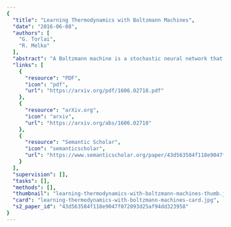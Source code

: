 ```yaml
---
{
  "title": "Learning Thermodynamics with Boltzmann Machines",
  "date": "2016-06-08",
  "authors": [
    "G. Torlai",
    "R. Melko"
  ],
  "abstract": "A Boltzmann machine is a stochastic neural network that has been extensively used in the layers of deep architectures for modern machine learning applications. In this paper, we develop a Boltzmann machine that is capable of modeling thermodynamic observables for physical systems in thermal equilibrium. Through unsupervised learning, we train the Boltzmann machine on data sets constructed with spin configurations importance sampled from the partition function of an Ising Hamiltonian at different temperatures using Monte Carlo (MC) methods. The trained Boltzmann machine is then used to generate spin states, for which we compare thermodynamic observables to those computed by direct MC sampling. We demonstrate that the Boltzmann machine can faithfully reproduce the observables of the physical system. Further, we observe that the number of neurons required to obtain accurate results increases as the system is brought close to criticality.",
  "links": [
    {
      "resource": "PDF",
      "icon": "pdf",
      "url": "https://arxiv.org/pdf/1606.02718.pdf"
    },
    {
      "resource": "arXiv.org",
      "icon": "arxiv",
      "url": "https://arxiv.org/abs/1606.02718"
    },
    {
      "resource": "Semantic Scholar",
      "icon": "semanticscholar",
      "url": "https://www.semanticscholar.org/paper/43d563584f118e9047f072093d25af94dd323958"
    }
  ],
  "supervision": [],
  "tasks": [],
  "methods": [],
  "thumbnail": "learning-thermodynamics-with-boltzmann-machines-thumb.jpg",
  "card": "learning-thermodynamics-with-boltzmann-machines-card.jpg",
  "s2_paper_id": "43d563584f118e9047f072093d25af94dd323958"
}
---
```


